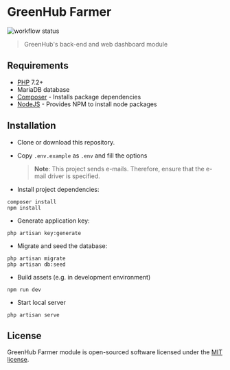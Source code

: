 # GreenHub Farmer

![workflow status](https://github.com/greenhub-project/farmer/actions/workflows/laravel.yml/badge.svg)


> GreenHub's back-end and web dashboard module

## Requirements

-   [PHP](http://php.net/) 7.2+
-   MariaDB database
-   [Composer](https://getcomposer.org/) - Installs package dependencies
-   [NodeJS](https://nodejs.org/en/) - Provides NPM to install node packages

## Installation

-   Clone or download this repository.
-   Copy `.env.example` as `.env` and fill the options

    > **Note**: This project sends e-mails. Therefore, ensure that the e-mail driver is specified.

-   Install project dependencies:

```
composer install
npm install
```

-   Generate application key:

```
php artisan key:generate
```

-   Migrate and seed the database:

```
php artisan migrate
php artisan db:seed
```

-   Build assets (e.g. in development environment)

```
npm run dev
```

-   Start local server

```
php artisan serve
```

## License

GreenHub Farmer module is open-sourced software licensed under the [MIT license](http://opensource.org/licenses/MIT).
